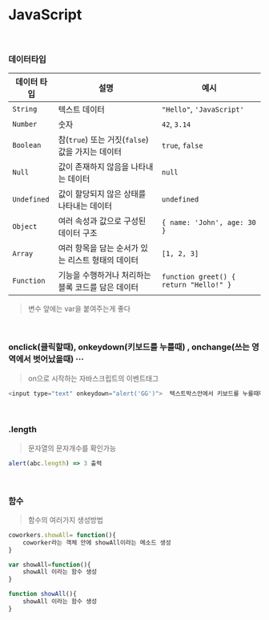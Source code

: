 # JavaScript
<br>

### 데이터타입
| 데이터 타입     | 설명                                       | 예시                     |
|--------------|------------------------------------------|------------------------|
| `String`     | 텍스트 데이터                              | `"Hello"`, `'JavaScript'`  |
| `Number`     | 숫자                                       | `42`, `3.14`               |
| `Boolean`    | 참(`true`) 또는 거짓(`false`) 값을 가지는 데이터         | `true`, `false`            |
| `Null`       | 값이 존재하지 않음을 나타내는 데이터                  | `null`                   |
| `Undefined`  | 값이 할당되지 않은 상태를 나타내는 데이터               | `undefined`              |
| `Object`     | 여러 속성과 값으로 구성된 데이터 구조                 | `{ name: 'John', age: 30 }` |
| `Array`      | 여러 항목을 담는 순서가 있는 리스트 형태의 데이터         | `[1, 2, 3]`              |
| `Function`   | 기능을 수행하거나 처리하는 블록 코드를 담은 데이터         | `function greet() { return "Hello!" }` |
> 변수 앞에는 var을 붙여주는게 좋다
<br>

### onclick(클릭할때), onkeydown(키보드를 누를때) , onchange(쓰는 영역에서 벗어났을때) ···
> on으로 시작하는 자바스크립트의 이벤트태그
```javascript
<input type="text" onkeydown="alert('GG')">  텍스트박스안에서 키보드를 누를때마다 GG 이벤트출력
```
<br>



### .length
> 문자열의 문자개수를 확인가능
```javascript
alert(abc.length) => 3 출력
```
<br>



### 함수
>함수의 여러가지 생성방법

```javascript
coworkers.showAll= function(){
    coworker라는 객체 안에 showAll이라는 메소드 생성
}

var showAll=function(){
    showAll 이라는 함수 생성
}

function showAll(){
    showAll 이라는 함수 생성
}
```